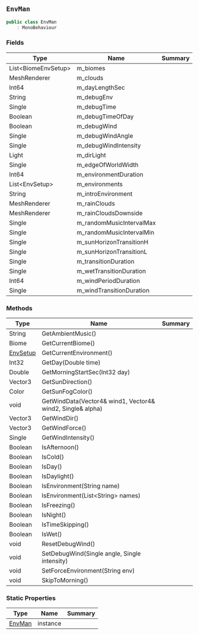 ## `EnvMan`

```csharp
public class EnvMan
    : MonoBehaviour
```

### Fields

| Type | Name | Summary | 
| --- | --- | --- | 
| List&lt;BiomeEnvSetup&gt; | m_biomes |  | 
| MeshRenderer | m_clouds |  | 
| Int64 | m_dayLengthSec |  | 
| String | m_debugEnv |  | 
| Single | m_debugTime |  | 
| Boolean | m_debugTimeOfDay |  | 
| Boolean | m_debugWind |  | 
| Single | m_debugWindAngle |  | 
| Single | m_debugWindIntensity |  | 
| Light | m_dirLight |  | 
| Single | m_edgeOfWorldWidth |  | 
| Int64 | m_environmentDuration |  | 
| List&lt;EnvSetup&gt; | m_environments |  | 
| String | m_introEnvironment |  | 
| MeshRenderer | m_rainClouds |  | 
| MeshRenderer | m_rainCloudsDownside |  | 
| Single | m_randomMusicIntervalMax |  | 
| Single | m_randomMusicIntervalMin |  | 
| Single | m_sunHorizonTransitionH |  | 
| Single | m_sunHorizonTransitionL |  | 
| Single | m_transitionDuration |  | 
| Single | m_wetTransitionDuration |  | 
| Int64 | m_windPeriodDuration |  | 
| Single | m_windTransitionDuration |  | 


### Methods

| Type | Name | Summary | 
| --- | --- | --- | 
| String | GetAmbientMusic() |  | 
| Biome | GetCurrentBiome() |  | 
| [EnvSetup](./EnvSetup.md) | GetCurrentEnvironment() |  | 
| Int32 | GetDay(Double time) |  | 
| Double | GetMorningStartSec(Int32 day) |  | 
| Vector3 | GetSunDirection() |  | 
| Color | GetSunFogColor() |  | 
| void | GetWindData(Vector4& wind1, Vector4& wind2, Single& alpha) |  | 
| Vector3 | GetWindDir() |  | 
| Vector3 | GetWindForce() |  | 
| Single | GetWindIntensity() |  | 
| Boolean | IsAfternoon() |  | 
| Boolean | IsCold() |  | 
| Boolean | IsDay() |  | 
| Boolean | IsDaylight() |  | 
| Boolean | IsEnvironment(String name) |  | 
| Boolean | IsEnvironment(List&lt;String&gt; names) |  | 
| Boolean | IsFreezing() |  | 
| Boolean | IsNight() |  | 
| Boolean | IsTimeSkipping() |  | 
| Boolean | IsWet() |  | 
| void | ResetDebugWind() |  | 
| void | SetDebugWind(Single angle, Single intensity) |  | 
| void | SetForceEnvironment(String env) |  | 
| void | SkipToMorning() |  | 


### Static Properties

| Type | Name | Summary | 
| --- | --- | --- | 
| [EnvMan](./EnvMan.md) | instance |  | 


